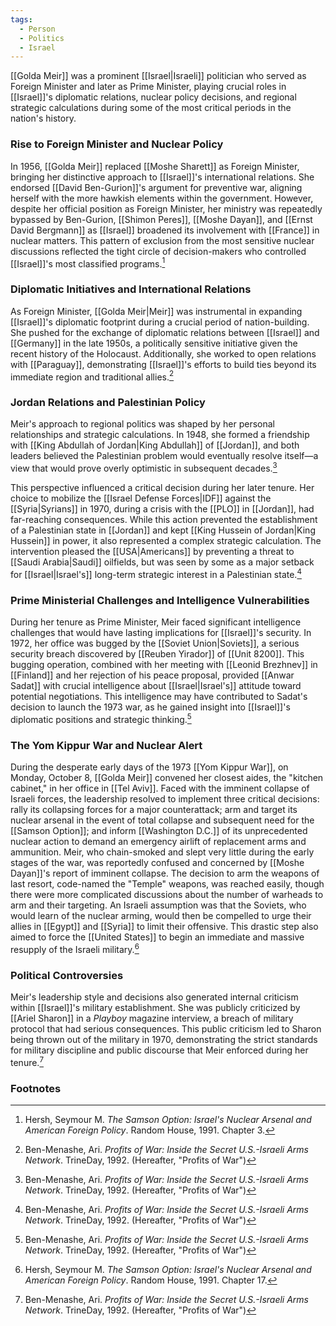 ```yaml
---
tags:
  - Person
  - Politics
  - Israel
---
```

[[Golda Meir]] was a prominent [[Israel|Israeli]] politician who served as Foreign Minister and later as Prime Minister, playing crucial roles in [[Israel]]'s diplomatic relations, nuclear policy decisions, and regional strategic calculations during some of the most critical periods in the nation's history.

### Rise to Foreign Minister and Nuclear Policy

In 1956, [[Golda Meir]] replaced [[Moshe Sharett]] as Foreign Minister, bringing her distinctive approach to [[Israel]]'s international relations. She endorsed [[David Ben-Gurion]]'s argument for preventive war, aligning herself with the more hawkish elements within the government. However, despite her official position as Foreign Minister, her ministry was repeatedly bypassed by Ben-Gurion, [[Shimon Peres]], [[Moshe Dayan]], and [[Ernst David Bergmann]] as [[Israel]] broadened its involvement with [[France]] in nuclear matters. This pattern of exclusion from the most sensitive nuclear discussions reflected the tight circle of decision-makers who controlled [[Israel]]'s most classified programs.[^2]

### Diplomatic Initiatives and International Relations

As Foreign Minister, [[Golda Meir|Meir]] was instrumental in expanding [[Israel]]'s diplomatic footprint during a crucial period of nation-building. She pushed for the exchange of diplomatic relations between [[Israel]] and [[Germany]] in the late 1950s, a politically sensitive initiative given the recent history of the Holocaust. Additionally, she worked to open relations with [[Paraguay]], demonstrating [[Israel]]'s efforts to build ties beyond its immediate region and traditional allies.[^1]

### Jordan Relations and Palestinian Policy

Meir's approach to regional politics was shaped by her personal relationships and strategic calculations. In 1948, she formed a friendship with [[King Abdullah of Jordan|King Abdullah]] of [[Jordan]], and both leaders believed the Palestinian problem would eventually resolve itself—a view that would prove overly optimistic in subsequent decades.[^1]

This perspective influenced a critical decision during her later tenure. Her choice to mobilize the [[Israel Defense Forces|IDF]] against the [[Syria|Syrians]] in 1970, during a crisis with the [[PLO]] in [[Jordan]], had far-reaching consequences. While this action prevented the establishment of a Palestinian state in [[Jordan]] and kept [[King Hussein of Jordan|King Hussein]] in power, it also represented a complex strategic calculation. The intervention pleased the [[USA|Americans]] by preventing a threat to [[Saudi Arabia|Saudi]] oilfields, but was seen by some as a major setback for [[Israel|Israel's]] long-term strategic interest in a Palestinian state.[^1]

### Prime Ministerial Challenges and Intelligence Vulnerabilities

During her tenure as Prime Minister, Meir faced significant intelligence challenges that would have lasting implications for [[Israel]]'s security. In 1972, her office was bugged by the [[Soviet Union|Soviets]], a serious security breach discovered by [[Reuben Yirador]] of [[Unit 8200]]. This bugging operation, combined with her meeting with [[Leonid Brezhnev]] in [[Finland]] and her rejection of his peace proposal, provided [[Anwar Sadat]] with crucial intelligence about [[Israel|Israel's]] attitude toward potential negotiations. This intelligence may have contributed to Sadat's decision to launch the 1973 war, as he gained insight into [[Israel]]'s diplomatic positions and strategic thinking.[^1]

### The Yom Kippur War and Nuclear Alert

During the desperate early days of the 1973 [[Yom Kippur War]], on Monday, October 8, [[Golda Meir]] convened her closest aides, the "kitchen cabinet," in her office in [[Tel Aviv]]. Faced with the imminent collapse of Israeli forces, the leadership resolved to implement three critical decisions: rally its collapsing forces for a major counterattack; arm and target its nuclear arsenal in the event of total collapse and subsequent need for the [[Samson Option]]; and inform [[Washington D.C.]] of its unprecedented nuclear action to demand an emergency airlift of replacement arms and ammunition. Meir, who chain-smoked and slept very little during the early stages of the war, was reportedly confused and concerned by [[Moshe Dayan]]'s report of imminent collapse. The decision to arm the weapons of last resort, code-named the "Temple" weapons, was reached easily, though there were more complicated discussions about the number of warheads to arm and their targeting. An Israeli assumption was that the Soviets, who would learn of the nuclear arming, would then be compelled to urge their allies in [[Egypt]] and [[Syria]] to limit their offensive. This drastic step also aimed to force the [[United States]] to begin an immediate and massive resupply of the Israeli military.[^3]

### Political Controversies

Meir's leadership style and decisions also generated internal criticism within [[Israel]]'s military establishment. She was publicly criticized by [[Ariel Sharon]] in a _Playboy_ magazine interview, a breach of military protocol that had serious consequences. This public criticism led to Sharon being thrown out of the military in 1970, demonstrating the strict standards for military discipline and public discourse that Meir enforced during her tenure.[^1]

### Footnotes

[^1]: Ben-Menashe, Ari. _Profits of War: Inside the Secret U.S.-Israeli Arms Network_. TrineDay, 1992. (Hereafter, "Profits of War") 
[^2]: Hersh, Seymour M. _The Samson Option: Israel's Nuclear Arsenal and American Foreign Policy_. Random House, 1991. Chapter 3.
[^3]: Hersh, Seymour M. _The Samson Option: Israel's Nuclear Arsenal and American Foreign Policy_. Random House, 1991. Chapter 17.
